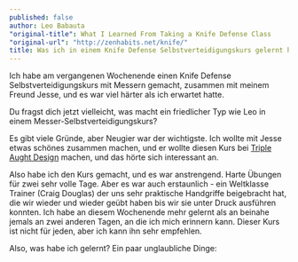 ```yaml
---
published: false
author: Leo Babauta
"original-title": What I Learned From Taking a Knife Defense Class
"original-url": "http://zenhabits.net/knife/"
title: Was ich in einem Knife Defense Selbstverteidigungskurs gelernt habe
---
```


Ich habe am vergangenen Wochenende einen Knife Defense Selbstverteidigungskurs mit Messern gemacht, zusammen mit meinem Freund Jesse, und es war viel härter als ich erwartet hatte.

Du fragst dich jetzt vielleicht, was macht ein friedlicher Typ wie Leo in einem Messer-Selbstverteidigungskurs?

Es gibt viele Gründe, aber Neugier war der wichtigste. Ich wollte mit Jesse etwas schönes zusammen machen, und er wollte diesen Kurs bei [Triple Aught Design](https://tripleaughtdesign.com/) machen, und das hörte sich interessant an.

Also habe ich den Kurs gemacht, und es war anstrengend. Harte Übungen für zwei sehr volle Tage. Aber es war auch erstaunlich - ein Weltklasse Trainer (Craig Douglas) der uns sehr praktische Handgriffe beigebracht hat, die wir wieder und wieder geübt haben bis wir sie unter Druck ausführen konnten. Ich habe an diesem Wochenende mehr gelernt als an beinahe jemals an zwei anderen Tagen, an die ich mich erinnern kann. Dieser Kurs ist nicht für jeden, aber ich kann ihn sehr empfehlen.

Also, was habe ich gelernt? Ein paar unglaubliche Dinge:

